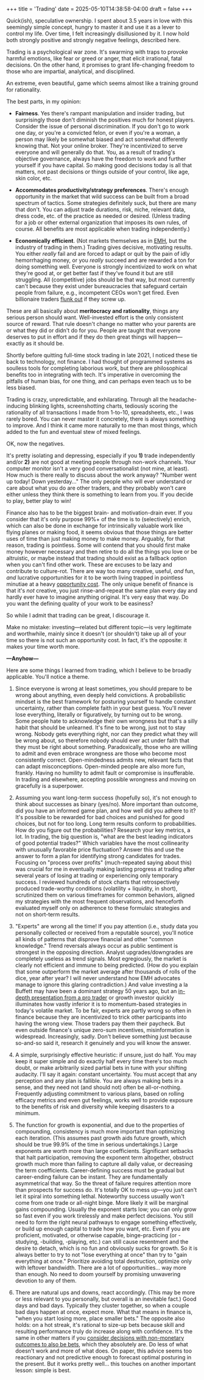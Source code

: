 +++
title = 'Trading'
date = 2025-05-10T14:38:58-04:00
draft = false
+++

Quick(ish), speculative ownership. I spent about 3.5 years in love with this seemingly simple concept, hungry to master it and use it as a lever to control my life. Over time, I felt increasingly disillusioned by it. I now hold both strongly positive and strongly negative feelings, described here.

Trading is a psychological war zone. It's swarming with traps to provoke harmful emotions, like fear or greed or anger, that elicit irrational, fatal decisions. On the other hand, it promises to grant life-changing freedom to those who are impartial, analytical, and disciplined.

An extreme, even beautiful, game which seems almost like a training ground for rationality.

The best parts, in my opinion:

-   **Fairness**. Yes there's rampant manipulation and insider trading, but surprisingly those don't diminish the positives much for honest players. Consider the issue of personal discrimination. If you don't go to work one day, or you're a convicted felon, or even if you're a woman, a person may likely be somewhat biased and act somewhat differently knowing that. Not your online broker. They're incentivized to serve everyone and will generally do that. You, as a result of trading's objective governance, always have the freedom to work and further yourself if you have capital. So making good decisions today is all that matters, not past decisions or things outside of your control, like age, skin color, etc.

-   **Accommodates productivity/strategy preferences**. There's enough opportunity in the market that wild success can be built from a broad spectrum of tactics. Some strategies definitely suck, but there are many that don't. You can adjust trade durations, risk, niche, relevant data, dress code, etc. of the practice as needed or desired. (Unless trading for a job or other external organization that imposes its own rules, of course. All benefits are most applicable when trading independently.)

-   **Economically efficient**. (Not markets themselves as in [EMH](https://en.wikipedia.org/wiki/Efficient-market_hypothesis), but the industry of trading in them.) Trading gives decisive, motivating results. You either _really_ fail and are forced to adapt or quit by the pain of idly hemorrhaging money, or you _really_ succeed and are rewarded a ton for doing something well. Everyone is strongly incentivized to work on what they're good at, or get better fast if they've found it but are still struggling. All (competitive) jobs should be that way, but most currently can't because they exist under bureaucracies that safeguard certain people from failure, e.g., incompetent CEOs won't get fired. Even billionaire traders [flunk out](https://en.wikipedia.org/wiki/Reminiscences_of_a_Stock_Operator) if they screw up.

These are all basically about **meritocracy and rationality**, things any serious person should want. Well-invested effort is the only consistent source of reward. That rule doesn't change no matter who your parents are or what they did or didn't do for you. People are taught that everyone deserves to put in effort and if they do then great things will happen&mdash;exactly as it should be.

Shortly before quitting full-time stock trading in late 2021, I noticed these tie back to technology, not finance. I had thought of programmed systems as soulless tools for completing laborious work, but there are philosophical benefits too in integrating with tech. It's imperative in overcoming the pitfalls of human bias, for one thing, and can perhaps even teach us to be less biased.

Trading is crazy, unpredictable, and exhilarating. Through all the headache-inducing blinking lights, screenshotting charts, tediously scoring the rationality of all transactions I made from 1-to-10, spreadsheets, etc., I was rarely bored. You can never master it concretely, there is always something to improve. And I think it came more naturally to me than most things, which added to the fun and eventual stew of mixed feelings.

OK, now the negatives.

It's pretty isolating and depressing, especially if you **1)** trade independently and/or **2)** are not good at meeting people through non-work channels. Your computer monitor isn't a very good conversationalist (not mine, at least). How much is there really to discuss about the work anyway? "Number went up today! Down yesterday..." The only people who will ever understand or care about what you do are other traders, and they probably won't care either unless they think there is something to learn from you. If you decide to play, better play to win!

Finance also has to be the biggest brain- and motivation-drain ever. If you consider that it's only purpose 99%+ of the time is to (selectively) enrich, which can also be done in exchange for intrinsically valuable work like flying planes or making food, it seems obvious that those things are better uses of time than just making money to make money. Arguably, for that reason, trading is pointless. Some will contend that you should first make money however necessary and then retire to do all the things you love or be altruistic, or maybe instead that trading should exist as a fallback option when you can't find other work. These are excuses to be lazy and contribute to culture-rot. There are way too many creative, useful, _and_ fun, _and_ lucrative opportunities for it to be worth living trapped in pointless minutiae at a heavy [opportunity cost](https://en.wikipedia.org/wiki/Opportunity_cost). The only unique benefit of finance is that it's _not_ creative, you just rinse-and-repeat the same plan every day and hardly ever have to imagine anything original. It's very easy that way. Do you want the defining quality of your work to be easiness?

So while I admit that trading can be great, I discourage it.

Make no mistake: investing&mdash;related but different topic&mdash;is very legitimate and worthwhile, mainly since it doesn't (or shouldn't) take up all of your time so there is not such an opportunity cost. In fact, it's the opposite: it makes your time worth more.

**&mdash;Anyhow&mdash;**

Here are some things I learned from trading, which I believe to be broadly applicable. You'll notice a theme.

1. Since everyone is wrong at least sometimes, you should prepare to be wrong about anything, even deeply held convictions. A probabilistic mindset is the best framework for posturing yourself to handle constant uncertainty, rather than complete faith in your best guess. You'll never lose everything, literally or figuratively, by turning out to be wrong. Some people hate to acknowledge their own wrongness but that's a silly habit that should be unlearned. It's fine to be wrong, just not to stay wrong. Nobody gets everything right, nor can they predict what they will be wrong about, so therefore nobody should ever act under faith that they must be right about something. Paradoxically, those who are willing to admit and even embrace wrongness are those who become most consistently correct. Open-mindedness admits new, relevant facts that can adapt misconceptions. Open-minded people are also more fun, frankly. Having no humility to admit fault or compromise is insufferable. In trading and elsewhere, accepting possible wrongness and moving on gracefully is a superpower.

2. Assuming you want long-term success (hopefully so), it's not enough to think about successes as binary (yes/no). More important than outcome, did you have an informed game plan, and how well did you adhere to it? It's possible to be rewarded for bad choices and punished for good choices, but not for too long. Long term results conform to probabilities. How do you figure out the probabilities? Research your key metrics, a lot. In trading, the big question is, "what are the best leading indicators of good potential trades?" Which variables have the most collinearity with unusually favorable price fluctuation? Answer this and use the answer to form a plan for identifying strong candidates for trades. Focusing on "process over profits" (much-repeated saying about this) was crucial for me in eventually making lasting progress at trading after several years of losing at trading or experiencing only temporary success. I reviewed hundreds of stock charts that retrospectively produced trade-worthy conditions (volatility + liquidity, in short), scrutinized them on various timeframes for common behaviors, aligned my strategies with the most frequent observations, and henceforth evaluated myself only on adherence to these formulaic strategies and not on short-term results.

3. "Experts" are wrong all the time! If you pay attention (i.e., study data you personally collected or received from a reputable source), you'll notice all kinds of patterns that disprove financial and other "common knowledge." Trend reversals always occur as public sentiment is strongest in the opposing direction. Analyst upgrades/downgrades are completely useless as trend signals. Most egregiously, the market is clearly not efficient and immune to being predicted. (How do you explain that some outperform the market average after thousands of rolls of the dice, year after year? I will never understand how EMH advocates manage to ignore this glaring contradiction.) And value investing a la Buffett may have been a dominant strategy 50 years ago, but an [in-depth presentation from a pro trader](https://www.youtube.com/watch?v=xx8GvtAxilk) or growth investor quickly illuminates how vastly inferior it is to momentum-based strategies in today's volatile market. To be fair, experts are partly wrong so often in finance because they are incentivized to trick other participants into having the wrong view. Those traders pay them their paycheck. But even outside finance's unique zero-sum incentives, misinformation is widespread. Increasingly, sadly. Don't believe something just because so-and-so said it, research it genuinely and you will know the answer.

4. A simple, surprisingly effective heuristic: if unsure, just do half. You may keep it super simple and do exactly half every time there's too much doubt, or make arbitrarily sized partial bets in tune with your shifting audacity. I'll say it again: constant uncertainty. You must accept that any perception and any plan is fallible. You are always making bets in a sense, and they need not (and should not) often be all-or-nothing. Frequently adjusting commitment to various plans, based on rolling efficacy metrics and even gut feelings, works well to provide exposure to the benefits of risk and diversity while keeping disasters to a minimum.

5. The function for growth is exponential, and due to the properties of compounding, consistency is much more important than optimizing each iteration. (This assumes past growth aids future growth, which should be true 99.9% of the time in serious undertakings.) Large exponents are worth more than large coefficients. Significant setbacks that halt participation, removing the exponent term altogether, obstruct growth much more than failing to capture all daily value, or decreasing the term coefficients. Career-defining success must be gradual but career-ending failure can be instant. They are fundamentally asymmetrical that way. So the threat of failure requires attention more than prospects for success do. It's totally OK to mess up&mdash;you just can't let it spiral into something lethal. Noteworthy success usually won't come from one trade or all-night binge. More likely it will be marginal gains compounding. Usually the exponent starts low; you can only grow so fast even if you work tirelessly and make perfect decisions. You still need to form the right neural pathways to engage something effectively, or build up enough capital to trade how you want, etc. Even if you are proficient, motivated, or otherwise capable, binge-practicing (or -studying, -building, -playing, etc.) can still cause resentment and the desire to detach, which is no fun and obviously sucks for growth. So it is always better to try to not "lose everything at once" than try to "gain everything at once." Prioritize avoiding total destruction, optimize only with leftover bandwidth. There are a lot of opportunities... way more than enough. No need to doom yourself by promising unwavering devotion to any of them.

6. There are natural ups and downs, react accordingly. (This may be more or less relevant to you personally, but overall is an inevitable fact.) Good days and bad days. Typically they cluster together, so when a couple bad days happen at once, expect more. What that means in finance is, "when you start losing more, place smaller bets." The opposite also holds: on a hot streak, it's rational to size-up bets because skill and resulting performance truly do increase along with confidence. It's the same in other matters if you [consider decisions with non-monetary outcomes to also be bets](../quotes#:~:text="Everyone,Thinking), which they absolutely are. Do less of what doesn't work and more of what does. On paper, this advice seems too reactionary and not predictive enough to forecast optimal posturing in the present. But it works pretty well... this touches on another important lesson: simple is best.
